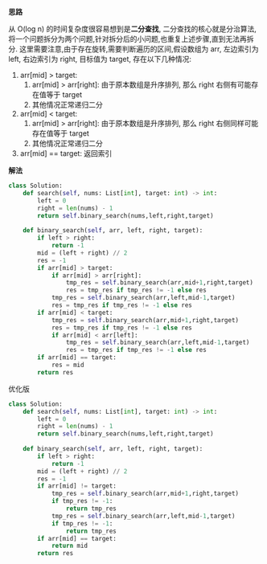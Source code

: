 
**思路**

从 O(log n) 的时间复杂度很容易想到是**二分查找**, 二分查找的核心就是分治算法,将一个问题拆分为两个问题,针对拆分后的小问题,也重复上述步骤,直到无法再拆分. 这里需要注意,由于存在旋转,需要判断遍历的区间,假设数组为 arr, 左边索引为 left, 右边索引为 right, 目标值为 target, 存在以下几种情况:

1. arr[mid] > target:
    1. arr[mid] > arr[right]: 由于原本数组是升序排列, 那么 right 右侧有可能存在值等于 target
    2. 其他情况正常递归二分
2. arr[mid] <  target:
    1. arr[mid] > arr[right]: 由于原本数组是升序排列, 那么 right 右侧同样可能存在值等于 target
    2. 其他情况正常递归二分
3. arr[mid] == target: 返回索引


**解法**

```python
class Solution:
    def search(self, nums: List[int], target: int) -> int:
        left = 0
        right = len(nums) - 1
        return self.binary_search(nums,left,right,target)
    
    def binary_search(self, arr, left, right, target):
        if left > right:
            return -1
        mid = (left + right) // 2
        res = -1 
        if arr[mid] > target:
            if arr[mid] > arr[right]:
                tmp_res = self.binary_search(arr,mid+1,right,target)
                res = tmp_res if tmp_res != -1 else res
            tmp_res = self.binary_search(arr,left,mid-1,target)
            res = tmp_res if tmp_res != -1 else res
        if arr[mid] < target:
            tmp_res = self.binary_search(arr,mid+1,right,target)
            res = tmp_res if tmp_res != -1 else res
            if arr[mid] < arr[left]:
                tmp_res = self.binary_search(arr,left,mid-1,target)
                res = tmp_res if tmp_res != -1 else res
        if arr[mid] == target:
            res = mid
        return res
```

优化版

```python
class Solution:
    def search(self, nums: List[int], target: int) -> int:
        left = 0
        right = len(nums) - 1
        return self.binary_search(nums,left,right,target)
    
    def binary_search(self, arr, left, right, target):
        if left > right:
            return -1
        mid = (left + right) // 2
        res = -1 
        if arr[mid] != target:
            tmp_res = self.binary_search(arr,mid+1,right,target)
            if tmp_res != -1:
                return tmp_res
            tmp_res = self.binary_search(arr,left,mid-1,target)
            if tmp_res != -1:
                return tmp_res
        if arr[mid] == target:
            return mid
        return res
```